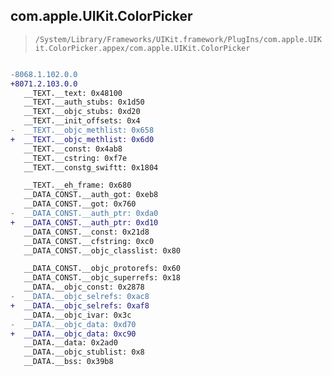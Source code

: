 ## com.apple.UIKit.ColorPicker

> `/System/Library/Frameworks/UIKit.framework/PlugIns/com.apple.UIKit.ColorPicker.appex/com.apple.UIKit.ColorPicker`

```diff

-8068.1.102.0.0
+8071.2.103.0.0
   __TEXT.__text: 0x48100
   __TEXT.__auth_stubs: 0x1d50
   __TEXT.__objc_stubs: 0xd20
   __TEXT.__init_offsets: 0x4
-  __TEXT.__objc_methlist: 0x658
+  __TEXT.__objc_methlist: 0x6d0
   __TEXT.__const: 0x4ab8
   __TEXT.__cstring: 0xf7e
   __TEXT.__constg_swiftt: 0x1804

   __TEXT.__eh_frame: 0x680
   __DATA_CONST.__auth_got: 0xeb8
   __DATA_CONST.__got: 0x760
-  __DATA_CONST.__auth_ptr: 0xda0
+  __DATA_CONST.__auth_ptr: 0xd10
   __DATA_CONST.__const: 0x21d8
   __DATA_CONST.__cfstring: 0xc0
   __DATA_CONST.__objc_classlist: 0x80

   __DATA_CONST.__objc_protorefs: 0x60
   __DATA_CONST.__objc_superrefs: 0x18
   __DATA.__objc_const: 0x2878
-  __DATA.__objc_selrefs: 0xac8
+  __DATA.__objc_selrefs: 0xaf8
   __DATA.__objc_ivar: 0x3c
-  __DATA.__objc_data: 0xd70
+  __DATA.__objc_data: 0xc90
   __DATA.__data: 0x2ad0
   __DATA.__objc_stublist: 0x8
   __DATA.__bss: 0x39b8

```
